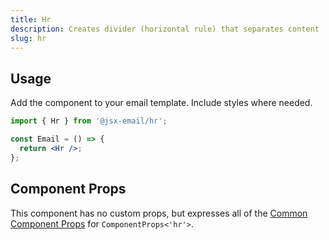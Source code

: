 ```yaml
---
title: Hr
description: Creates divider (horizontal rule) that separates content
slug: hr
---
```


<!--@include: @/include/header.md-->

<!--@include: @/include/install.md-->

## Usage

Add the component to your email template. Include styles where needed.

```jsx
import { Hr } from '@jsx-email/hr';

const Email = () => {
  return <Hr />;
};
```

## Component Props

This component has no custom props, but expresses all of the [Common Component Props](https://react.dev/reference/react-dom/components/common) for `ComponentProps<'hr'>`.